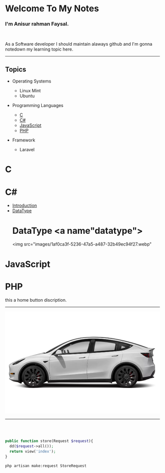 # Welcome To My Notes
### I'm Anisur rahman Faysal.

<br>
<p>As a Software developer I should maintain alaways github and I'm gonna notedown my learning topic here.</p>
<hr>

## Topics

- Operating Systems
  - Linux Mint
  - Ubuntu


- Programming Languages
  - [C](#c)
  - [C#](#c#)
  - [JavaScript](#javascript)
  - [PHP](#php)
  
- Framework
  - Laravel


# C <a name="c"></a> 
# C# <a name="c#">
 - [Introduction](#introduction)
 - [DataType](#datatype)
   # DataType <a name"datatype">
    <img src="images/1af0ca3f-5236-47a5-a487-32b49ec94f27.webp"
   </a>
</a> 

# JavaScript <a name="javascript"></a> 
# PHP <a name="php"></a> 

 this a home button discription.
<br>
<hr>

<img src="images/1af0ca3f-5236-47a5-a487-32b49ec94f27.webp">

<hr>
<br>

```php

public function store(Request $request){
  dd($request->all());
  return view('index');
}
```

```bash
php artisan make:request StoreRequest
```
